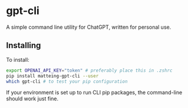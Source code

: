 # gpt-cli

A simple command line utility for ChatGPT, written for personal use.

## Installing

To install:

```bash
export OPENAI_API_KEY="token" # preferably place this in .zshrc
pip install matteing-gpt-cli --user
which gpt-cli # to test your pip configuration
```

If your environment is set up to run CLI pip packages, the command-line should work just fine.
